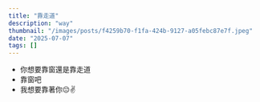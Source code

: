 ```yaml
---
title: "靠走道"
description: "way"
thumbnail: "/images/posts/f4259b70-f1fa-424b-9127-a05febc87e7f.jpeg"
date: "2025-07-07"
tags: []
---
```

- 你想要靠窗還是靠走道
- 靠窗吧
- 我想要靠著你😔✌️
